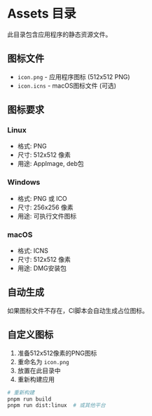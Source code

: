 # Assets 目录

此目录包含应用程序的静态资源文件。

## 图标文件

- `icon.png` - 应用程序图标 (512x512 PNG)
- `icon.icns` - macOS图标文件 (可选)

## 图标要求

### Linux
- 格式: PNG
- 尺寸: 512x512 像素
- 用途: AppImage, deb包

### Windows
- 格式: PNG 或 ICO
- 尺寸: 256x256 像素
- 用途: 可执行文件图标

### macOS
- 格式: ICNS
- 尺寸: 512x512 像素
- 用途: DMG安装包

## 自动生成

如果图标文件不存在，CI脚本会自动生成占位图标。

## 自定义图标

1. 准备512x512像素的PNG图标
2. 重命名为 `icon.png`
3. 放置在此目录中
4. 重新构建应用

```bash
# 重新构建
pnpm run build
pnpm run dist:linux  # 或其他平台
``` 